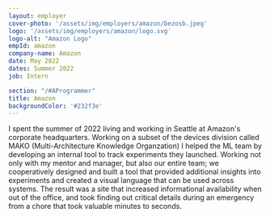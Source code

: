 ```yaml
---
layout: employer
cover-photo: '/assets/img/employers/amazon/bezosb.jpeg'
logo: '/assets/img/employers/amazon/logo.svg'
logo-alt: "Amazon Logo"
empId: amazon
company-name: Amazon
date: May 2022
dates: Summer 2022
job: Intern

section: "/#AProgrammer"
title: Amazon
backgroundColor: '#232f3e'
---
```


I spent the summer of 2022 living and working in Seattle at Amazon's corporate headquarters. Working on a subset of the devices division called MAKO (Multi-Architecture Knowledge Organzation) I helped the ML team by developing an internal tool to track experiments they launched. Working not only with my mentor and manager, but also our entire team; we cooperatively designed and built a tool that provided additional insights into experiments and created a visual language that can be used across systems. The result was a site that increased informational availability when out of the office, and took finding out critical details during an emergency from a chore that took valuable minutes to seconds.